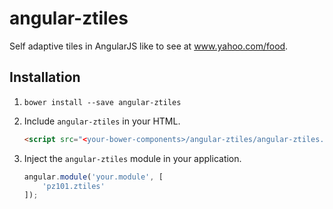 angular-ztiles
==============

Self adaptive tiles in AngularJS like to see at www.yahoo.com/food.

## Installation

1. `bower install --save angular-ztiles`
2. Include `angular-ztiles` in your HTML.

    ```html
    <script src="<your-bower-components>/angular-ztiles/angular-ztiles.js"></script>
    ```

3. Inject the `angular-ztiles` module in your application.

    ```js
    angular.module('your.module', [
        'pz101.ztiles'
    ]);
